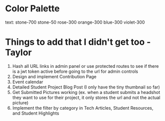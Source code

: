 # Color Palette

text: stone-700
stone-50
rose-300
orange-300
blue-300
violet-300


# Things to add that I didn't get too - Taylor 
 1) Hash all URL links in admin panel or use protected routes to see if there is a jwt token active before going to the url for admin controls  
 2) Design and implement Contribution Page
 3) Event calendar
 4) Detailed Student Project Blog Post (I only have the tiny thumbnail so far)
 5) Get Submitted Pictures working (ex. when a student submits a headshot they want to use for their project, it only stores the url and not the actual picture)
 6) Implement the filter by category in Tech Articles, Student Resources, and Student Highlights

